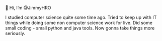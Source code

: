👋 Hi, I’m @JimmyHRO

I studied computer science quite some time ago. Tried to keep up with IT things while doing some non computer science work for live. Did some small coding - small python and java tools.
Now gonna take things more seriously. 


<!---
JimmyHRO/JimmyHRO is a ✨ special ✨ repository because its `README.md` (this file) appears on your GitHub profile.
You can click the Preview link to take a look at your changes.
--->
